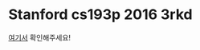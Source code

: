 # Stanford cs193p 2016 3rkd
[여기서](https://www.notion.so/taeknology/Stanford-cs193p-2016-3-dcf0388c0e5846449a11b0b8e12a698e) 확인해주세요!
